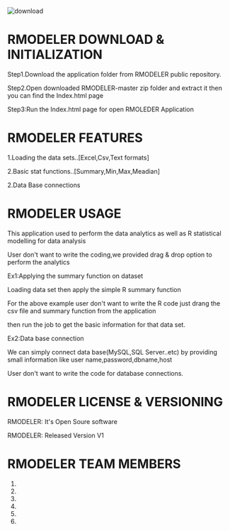 
![download](https://user-images.githubusercontent.com/46523370/51904461-b9e7c280-23e4-11e9-9641-b82bdb872b1a.jpg)





# RMODELER DOWNLOAD & INITIALIZATION





Step1.Download the application folder from RMODELER public repository.




Step2.Open downloaded  RMODELER-master zip folder and extract it then you can find the Index.html page 





Step3:Run the Index.html page for open RMOLEDER Application

# RMODELER FEATURES

1.Loading the data sets..[Excel,Csv,Text formats]


2.Basic stat functions..[Summary,Min,Max,Meadian]


2.Data Base connections


# RMODELER  USAGE

This application used to perform the data analytics as well as R statistical modelling for data analysis

User don't want to write the coding,we provided drag & drop option to perform the analytics


Ex1:Applying the summary function on dataset

Loading data set then apply the simple R summary function


For the above example user don't want to write the R code just drang the csv file and summary function from the application

then run the job to get the basic information for that data set. 

Ex2:Data base connection 

We can simply connect  data base(MySQL,SQL Server..etc) by providing small information like user name,password,dbname,host

User don't want to write the code for database connections.

# RMODELER  LICENSE & VERSIONING

RMODELER: It's  Open Soure software

RMODELER: Released Version V1 

# RMODELER  TEAM MEMBERS
1.
2.
3.
4.
5.
6.



